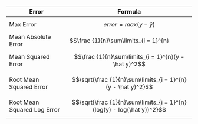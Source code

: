|Error|Formula|
|---|---|
|Max Error|$$error = max(y - \hat y)$$
|Mean Absolute Error|$$\frac {1}{n}\sum\limits_{i = 1}^{n}|y - \hat y|$$
|Mean Squared Error|$$\frac {1}{n}\sum\limits_{i = 1}^{n}(y - \hat y)^2$$
|Root Mean Squared Error|$$\sqrt{\frac {1}{n}\sum\limits_{i = 1}^{n}(y - \hat y)^2}$$
|Root Mean Squared Log Error|$$\sqrt{\frac {1}{n}\sum\limits_{i = 1}^{n}(log(y) - log(\hat y))^2}$$
